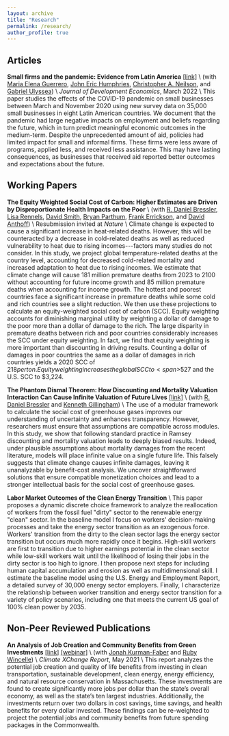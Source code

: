 ```yaml
---
layout: archive
title: "Research"
permalink: /research/
author_profile: true
---
```


## Articles

**Small firms and the pandemic: Evidence from Latin America** [[link]](https://www.sciencedirect.com/science/article/pii/S0304387821001358) \\
(with [Maria Elena Guerrero](https://mariaelenaguer.github.io/), [John Eric Humphries](https://johnerichumphries.com/index.html), [Christopher A. Neilson](https://christopherneilson.github.io/), and [Gabriel Ulyssea](https://sites.google.com/view/gabriel-ulyssea)) \\
*Journal of Development Economics*, March 2022 \\
This paper studies the effects of the COVID-19 pandemic on small businesses between March and November 2020 using new survey data on 35,000 small businesses in eight Latin American countries. We document that the pandemic had large negative impacts on employment and beliefs regarding the future, which in turn predict meaningful economic outcomes in the medium-term. Despite the unprecedented amount of aid, policies had limited impact for small and informal firms. These firms were less aware of programs, applied less, and received less assistance. This may have lasting consequences, as businesses that received aid reported better outcomes and expectations about the future.

## Working Papers
**The Equity Weighted Social Cost of Carbon: Higher Estimates are Driven by Disproportionate Health Impacts on the Poor** \\
(with [R. Daniel Bressler](https://rdanielbressler.com/), [Lisa Rennels](https://www.lisarennels.com/), [David Smith](https://www.linkedin.com/in/davidjsmithee/), [Bryan Parthum](https://www.bryanparthum.com/home), [Frank Errickson](https://frankerrickson.github.io/), and [David Anthoff](https://www.david-anthoff.com/)) \\
Resubmission invited at *Nature* \\
Climate change is expected to cause a significant increase in heat-related deaths. However, this will be counteracted by a decrease in cold-related deaths as well as reduced vulnerability to heat due to rising incomes---factors many studies do not consider. In this study, we project global temperature-related deaths at the country level, accounting for decreased cold-related mortality and increased adaptation to heat due to rising incomes. We estimate that climate change will cause 181 million premature deaths from 2023 to 2100 without accounting for future income growth and 85 million premature deaths when accounting for income growth. The hottest and poorest countries face a significant increase in premature deaths while some cold and rich countries see a slight reduction. We then use these projections to calculate an equity-weighted social cost of carbon (SCC). Equity weighting accounts for diminishing marginal utility by weighting a dollar of damage to the poor more than a dollar of damage to the rich. The large disparity in premature deaths between rich and poor countries considerably increases the SCC under equity weighting. In fact, we find that equity weighting is more important than discounting in driving results. Counting a dollar of damages in poor countries the same as a dollar of damages in rich countries yields a 2020 SCC of <span>$218 per ton. Equity weighting increases the global SCC to <span>$527 and the U.S. SCC to <span>$3,224.

**The Phantom Dismal Theorem: How Discounting and Mortality Valuation Interaction Can Cause Infinite Valuation of Future Lives** [[link]](https://papers.ssrn.com/sol3/papers.cfm?abstract_id=4534871) \\
(with [R. Daniel Bressler](https://rdanielbressler.com/) and [Kenneth Gillingham](https://resources.environment.yale.edu/gillingham/)) \\
The use of a modular framework to calculate the social cost of greenhouse gases improves our understanding of uncertainty and enhances transparency. However, researchers must ensure that assumptions are compatible across modules. In this study, we show that following standard practice in Ramsey discounting and mortality valuation leads to deeply biased results. Indeed, under plausible assumptions about mortality damages from the recent literature, models will place infinite value on a single future life. This falsely suggests that climate change causes infinite damages, leaving it unanalyzable by benefit-cost analysis. We uncover straightforward solutions that ensure compatible monetization choices and lead to a stronger intellectual basis for the social cost of greenhouse gases.

**Labor Market Outcomes of the Clean Energy Transition**  \\
This paper proposes a dynamic discrete choice framework to analyze the reallocation of workers from the fossil fuel "dirty" sector to the renewable energy "clean" sector. In the baseline model I focus on workers' decision-making processes and take the energy sector transition as an exogenous force. Workers' transition from the dirty to the clean sector lags the energy sector transition but occurs much more rapidly once it begins. High-skill workers are first to transition due to higher earnings potential in the clean sector while low-skill workers wait until the likelihood of losing their jobs in the dirty sector is too high to ignore. I then propose next steps for including human capital accumulation and erosion as well as multidimensional skill. I estimate the baseline model using the U.S. Energy and Employment Report, a detailed survey of 30,000 energy sector employers. Finally, I characterize the relationship between worker transition and energy sector transition for a variety of policy scenarios, including one that meets the current US goal of 100% clean power by 2035.

## Non-Peer Reviewed Publications
**An Analysis of Job Creation and Community Benefits from Green Investments** [[link]](https://climate-xchange.org/wp-content/uploads/2018/08/Investing-in-a-Better-Massachusetts-An-Analysis-of-Job-Creation-and-Community-Benefits-from-Green-Investments_website.pdf) [[webinar]](https://vimeo.com/554842317) \\
(with [Jonah Kurman-Faber](https://www.linkedin.com/in/jonahkf/) and [Ruby Wincelle](https://www.linkedin.com/in/rubywincele/)) \\
*Climate XChange Report*, May 2021 \\
This report analyzes the potential job creation and quality of life benefits from investing in clean transportation, sustainable development, clean energy, energy efficiency, and natural resource conservation in Massachusetts. These investments are found to create significantly more jobs per dollar than the state’s overall economy, as well as the state’s ten largest industries. Additionally, the investments return over two dollars in cost savings, time savings, and health benefits for every dollar invested. These findings can be re-weighted to project the potential jobs and community benefits from future spending packages in the Commonwealth.


